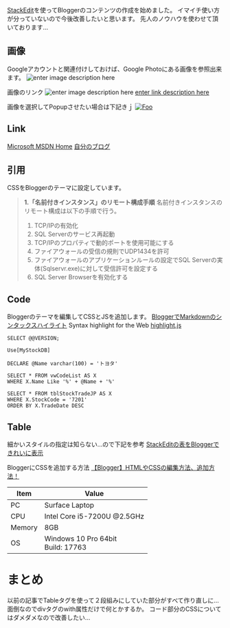 
[StackEdit](https://stackedit.io/)を使ってBloggerのコンテンツの作成を始めました。
イマイチ使い方が分っていないので今後改善したいと思います。
先人のノウハウを使わせて頂いております…

## 画像
Googleアカウントと関連付けしておけば、Google Photoにある画像を参照出来ます。
![enter image description here](https://lh3.googleusercontent.com/z3Oyp0-nFZ4BNEag22OQ3F4Sd9gCr9-PuaDGb24cx5iZODpifsYh68xFmgRvefHoporpGHHgeSlm "Coffee＆PC")

画像のリンク
![enter image description here](https://lh3.googleusercontent.com/WYpURKGjDK0VynLO3BqMv6xptgSvSexERSEWeLq3K36Oa9q4XieddpteKtcb1Z1xu6_2irrlNEAc "Coffee")
[enter link description here](https://lh3.googleusercontent.com/WYpURKGjDK0VynLO3BqMv6xptgSvSexERSEWeLq3K36Oa9q4XieddpteKtcb1Z1xu6_2irrlNEAc)

画像を選択してPopupさせたい場合は下記きｊ
[
![Foo](https://lh3.googleusercontent.com/WYpURKGjDK0VynLO3BqMv6xptgSvSexERSEWeLq3K36Oa9q4XieddpteKtcb1Z1xu6_2irrlNEAc)](https://lh3.googleusercontent.com/WYpURKGjDK0VynLO3BqMv6xptgSvSexERSEWeLq3K36Oa9q4XieddpteKtcb1Z1xu6_2irrlNEAc)

## Link
[Microsoft MSDN Home](https://msdn.microsoft.com/ja-jp/dn308572.aspx?f=255&MSPPError=-2147217396)
[自分のブログ](https://kkoba-memo.blogspot.com/)

## 引用
CSSをBloggerのテーマに設定しています。

> **1.「名前付きインスタンス」のリモート構成手順**   名前付きインスタンスのリモート構成は以下の手順で行う。  
> 
> 1.  TCP/IPの有効化
> 2.  SQL Serverのサービス再起動
> 3.  TCP/IPのプロパティで動的ポートを使用可能にする
> 4.  ファイアウォールの受信の規則でUDP1434を許可
> 5.  ファイアウォールのアプリケーションルールの設定でSQL Serverの実体(Sqlservr.exe)に対して受信許可を設定する
> 6.  SQL Server Browserを有効化する

## Code
Bloggerのテーマを編集してCSSとJSを追加します。
[BloggerでMarkdownのシンタックスハイライト](https://djeeeno.blogspot.com/2018/01/20180113-01-blogger-markdown-highlight-01.html)
Syntax highlight for the Web
[highlight.js](https://highlightjs.org/)

    SELECT @@VERSION;
    
    Use[MyStockDB]
    
    DECLARE @Name varchar(100) = 'トヨタ'
    
    SELECT * FROM vwCodeList AS X
    WHERE X.Name Like '%' + @Name + '%'
    
    SELECT * FROM tblStockTradeJP AS X
    WHERE X.StockCode = '7201'
    ORDER BY X.TradeDate DESC

## Table
細かいスタイルの指定は知らない…ので下記を参考
[StackEditの表をBloggerできれいに表示](http://tsukiyomiloveseverything.blogspot.com/2017/01/stackeditblogger.html)

BloggerにCSSを追加する方法
[【Blogger】HTMLやCSSの編集方法、追加方法！](https://vaster2customtom.blogspot.com/2017/04/1.html)

|Item|Value|
|--|--|
|PC|Surface Laptop|
| CPU | Intel Core i5-7200U @2.5GHz |
| Memory| 8GB|
|OS|Windows 10 Pro 64bit <br/> Build: 17763|


# まとめ
以前の記事でTableタグを使って２段組みにしていた部分がすべて作り直しに… 面倒なのでdivタグのwith属性だけで何とかするか。
コード部分のCSSについてはダメダメなので改善したい…
<!--stackedit_data:
eyJoaXN0b3J5IjpbLTk1MTg4NjM5MywxODU3Mzc0Mzk0LC0xND
YwNzMzOTQ1XX0=
-->